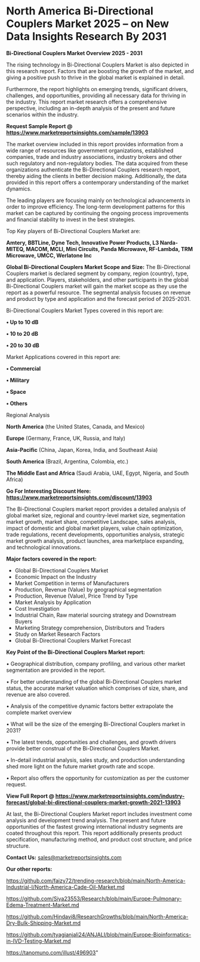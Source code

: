 # North America Bi-Directional Couplers Market 2025 – on New Data Insights Research By 2031

<Strong> Bi-Directional Couplers Market Overview 2025 - 2031</strong>

The rising technology in Bi-Directional Couplers Market is also depicted in this research report. Factors that are boosting the growth of the market, and giving a positive push to thrive in the global market is explained in detail.

Furthermore, the report highlights on emerging trends, significant drivers, challenges, and opportunities, providing all necessary data for thriving in the industry. This report market research offers a comprehensive perspective, including an in-depth analysis of the present and future scenarios within the industry.

<strong>Request Sample Report @ <a href=https://www.marketreportsinsights.com/sample/13903>https://www.marketreportsinsights.com/sample/13903</a></strong>

The market overview included in this report provides information from a wide range of resources like government organizations, established companies, trade and industry associations, industry brokers and other such regulatory and non-regulatory bodies. The data acquired from these organizations authenticate the Bi-Directional Couplers research report, thereby aiding the clients in better decision making. Additionally, the data provided in this report offers a contemporary understanding of the market dynamics.

The leading players are focusing mainly on technological advancements in order to improve efficiency. The long-term development patterns for this market can be captured by continuing the ongoing process improvements and financial stability to invest in the best strategies.

Top Key players of Bi-Directional Couplers Market are:

<strong>Amtery, BBTLine, Dyne Tech, Innovative Power Products, L3 Narda-MITEQ, MACOM, MCLI, Mini Circuits, Panda Microwave, RF-Lambda, TRM Microwave, UMCC, Werlatone Inc</strong>

<strong><b>Global Bi-Directional Couplers Market Scope and Size:</b></strong>
The Bi-Directional Couplers market is declared segment by company, region (country), type, and application. Players, stakeholders, and other participants in the global Bi-Directional Couplers market will gain the market scope as they use the report as a powerful resource. The segmental analysis focuses on revenue and product by type and application and the forecast period of 2025-2031.

Bi-Directional Couplers Market Types covered in this report are:

<strong>• Up to 10 dB

• 10 to 20 dB

• 20 to 30 dB</strong>

Market Applications covered in this report are:

<strong>• Commercial

• Military

• Space

• Others</strong> 

Regional Analysis

<strong>North America</strong> (the United States, Canada, and Mexico)

<strong>Europe</strong> (Germany, France, UK, Russia, and Italy)

<strong>Asia-Pacific</strong> (China, Japan, Korea, India, and Southeast Asia)

<strong>South America</strong> (Brazil, Argentina, Colombia, etc.)

<strong>The Middle East and Africa</strong> (Saudi Arabia, UAE, Egypt, Nigeria, and South Africa)

<strong>Go For Interesting Discount Here: <a href=https://www.marketreportsinsights.com/discount/13903>https://www.marketreportsinsights.com/discount/13903</a></strong>

The Bi-Directional Couplers market report provides a detailed analysis of global market size, regional and country-level market size, segmentation market growth, market share, competitive Landscape, sales analysis, impact of domestic and global market players, value chain optimization, trade regulations, recent developments, opportunities analysis, strategic market growth analysis, product launches, area marketplace expanding, and technological innovations.

<strong><b>Major factors covered in the report:</b></strong>
<ul>
  <li>Global Bi-Directional Couplers Market </li>
  <li>Economic Impact on the Industry</li>
  <li>Market Competition in terms of Manufacturers</li>
  <li>Production, Revenue (Value) by geographical segmentation</li>
  <li>Production, Revenue (Value), Price Trend by Type</li>
  <li>Market Analysis by Application</li>
  <li>Cost Investigation</li>
  <li>Industrial Chain, Raw material sourcing strategy and Downstream Buyers</li>
  <li>Marketing Strategy comprehension, Distributors and Traders</li>
  <li>Study on Market Research Factors</li>
  <li>Global Bi-Directional Couplers Market Forecast</li>
</ul>

<strong><b>Key Point of the Bi-Directional Couplers Market report:</b></strong>

• Geographical distribution, company profiling, and various other market segmentation are provided in the report.

• For better understanding of the global Bi-Directional Couplers market status, the accurate market valuation which comprises of size, share, and revenue are also covered.

• Analysis of the competitive dynamic factors better extrapolate the complete market overview

• What will be the size of the emerging Bi-Directional Couplers market in 2031?

• The latest trends, opportunities and challenges, and growth drivers provide better construal of the Bi-Directional Couplers Market.

• In-detail industrial analysis, sales study, and production understanding shed more light on the future market growth rate and scope.

• Report also offers the opportunity for customization as per the customer request.

<strong><b>View Full Report @ <a href=https://www.marketreportsinsights.com/industry-forecast/global-bi-directional-couplers-market-growth-2021-13903>https://www.marketreportsinsights.com/industry-forecast/global-bi-directional-couplers-market-growth-2021-13903</a></b></strong>


At last, the Bi-Directional Couplers Market report includes investment come analysis and development trend analysis. The present and future opportunities of the fastest growing international industry segments are coated throughout this report. This report additionally presents product specification, manufacturing method, and product cost structure, and price structure.

<strong>Contact Us:</strong>
sales@marketreportsinsights.com

<strong>Our other reports:</strong>

<a href=https://github.com/faizy72/trending-research/blob/main/North-America-Industrial-I/North-America-Cade-Oil-Market.md>https://github.com/faizy72/trending-research/blob/main/North-America-Industrial-I/North-America-Cade-Oil-Market.md</a>

<a href=https://github.com/Siya23553/Research/blob/main/Europe-Pulmonary-Edema-Treatment-Market.md>https://github.com/Siya23553/Research/blob/main/Europe-Pulmonary-Edema-Treatment-Market.md</a>

<a href=https://github.com/Hindavi8/ResearchGrowths/blob/main/North-America-Dry-Bulk-Shipping-Market.md>https://github.com/Hindavi8/ResearchGrowths/blob/main/North-America-Dry-Bulk-Shipping-Market.md</a>

<a href=https://github.com/tyagianjali24/ANJALI/blob/main/Europe-Bioinformatics-in-IVD-Testing-Market.md>https://github.com/tyagianjali24/ANJALI/blob/main/Europe-Bioinformatics-in-IVD-Testing-Market.md</a>

<a href=https://tanomuno.com/illust/496903>https://tanomuno.com/illust/496903</a>"
